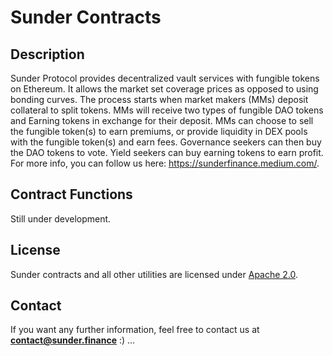 # Sunder Contracts

## Description

Sunder Protocol provides decentralized vault services with fungible tokens on Ethereum. It allows the market set coverage prices as opposed to using bonding curves. The process starts when market makers (MMs) deposit collateral to split tokens. MMs will receive two types of fungible DAO tokens and Earning tokens in exchange for their deposit. MMs can choose to sell the fungible token(s) to earn premiums, or provide liquidity in DEX pools with the fungible token(s) and earn fees. Governance seekers can then buy the DAO tokens to vote. Yield seekers can buy earning tokens to earn profit. For more info, you can follow us here: https://sunderfinance.medium.com/.

## Contract Functions
Still under development.

## License
Sunder contracts and all other utilities are licensed under [Apache 2.0](LICENSE).

## Contact
If you want any further information, feel free to contact us at **contact@sunder.finance** :) ...
